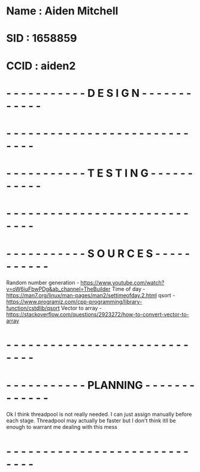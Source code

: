 # Name : Aiden Mitchell
# SID : 1658859
# CCID : aiden2



# - - - - - - - - - - - D E S I G N - - - - - - - - - - - -
# - - - - - - - - - - - - - - - - - - - - - - - - - - - - -




# - - - - - - - - - - - T E S T I N G - - - - - - - - - - -
# - - - - - - - - - - - - - - - - - - - - - - - - - - - - -



# - - - - - - - - - - - S O U R C E S - - - - - - - - - - -
Random number generation  - https://www.youtube.com/watch?v=oW6iuFbwPDg&ab_channel=TheBuilder
Time of day - https://man7.org/linux/man-pages/man2/settimeofday.2.html
qsort - https://www.programiz.com/cpp-programming/library-function/cstdlib/qsort
Vector to array - https://stackoverflow.com/questions/2923272/how-to-convert-vector-to-array
# - - - - - - - - - - - - - - - - - - - - - - - - - - - - -


# - - - - - - - - - - - PLANNING - - - - - - - - - - - - -
Ok I think threadpool is not really needed. I can just assign manually before each stage. 
Threadpool may actually be faster but I don't think itll be enough to warrant me dealing with this mess
# - - - - - - - - - - - - - - - - - - - - - - - - - - - - -
